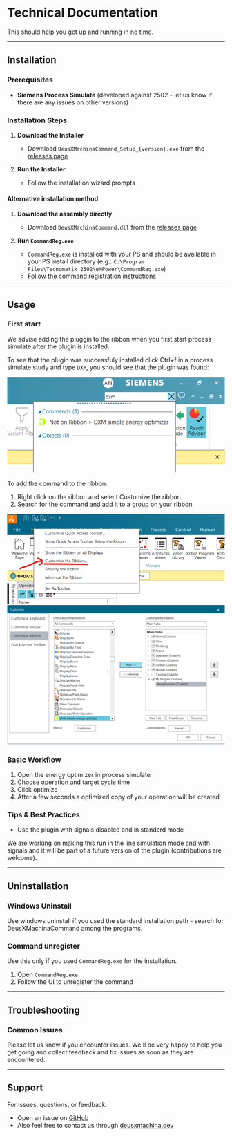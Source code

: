 # Technical Documentation

This should help you get up and running in no time.

---

## Installation

### Prerequisites
- **Siemens Process Simulate** (developed against 2502 - let us know if there are any issues on other versions)

### Installation Steps

1. **Download the Installer**
   - Download `DeusXMachinaCommand_Setup_{version}.exe` from the [releases page](https://github.com/deusXmachina-dev/ProcessSimulatePlugin/releases)

2. **Run the Installer**
   - Follow the installation wizard prompts

#### Alternative installation method

1. **Download the assembly directly**
   - Download `DeusXMachinaCommand.dll` from the [releases page](https://github.com/deusXmachina-dev/ProcessSimulatePlugin/releases)

2. **Run `CommandReg.exe`**
   - `CommandReg.exe` is installed with your PS and should be available in your PS install directory (e.g.: `C:\Program Files\Tecnomatix_2502\eMPower\CommandReg.exe`)
   - Follow the command registration instructions

---

## Usage

### First start

We advise adding the pluggin to the ribbon when you first start process simulate after the plugin is installed.

To see that the plugin was successfuly installed click Ctrl+f in a process simulate study and type `DXM`, you should see that the plugin was found:

  
![DXM Plugin Found Example](ReadmeScreenshots/not-on-ribbon.png)

To add the command to the ribbon:

1. Right click on the ribbon and select Customize the ribbon
2. Search for the command and add it to a group on your ribbon

![Customize Ribbon](ReadmeScreenshots/customize-ribbon.png)
![Add Plugin to Ribbon](ReadmeScreenshots/add-plugin-to-ribbon.png)


### Basic Workflow

1. Open the energy optimizer in process simulate
2. Choose operation and target cycle time
3. Click optimize
4. After a few seconds a optimized copy of your operation will be created


### Tips & Best Practices

- Use the plugin with signals disabled and in standard mode

We are working on making this run in the line simulation mode and with signals and it will be part of a future version of the plugin (contributions are welcome).

---

## Uninstallation

### Windows Uninstall

Use windows uninstall if you used the standard installation path - search for DeusXMachinaCommand among the programs.

### Command unregister

Use this only if you used `CommandReg.exe` for the installation.

1. Open `CommandReg.exe`
2. Follow the UI to unregister the command


---

## Troubleshooting

### Common Issues

Please let us know if you encounter issues. We'll be very happy to help you get going and collect feedback and fix issues as soon as they are encountered.

---

## Support

For issues, questions, or feedback:
- Open an issue on [GitHub](https://github.com/your-repo/issues)
- Also feel free to contact us through [deusxmachina.dev](https://deusxmachina.dev/)
